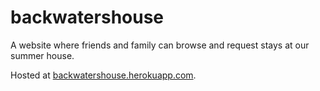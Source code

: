 # backwatershouse
A website where friends and family can browse and request stays at our summer house.

Hosted at [backwatershouse.herokuapp.com](backwatershouse.herokuapp.com).
